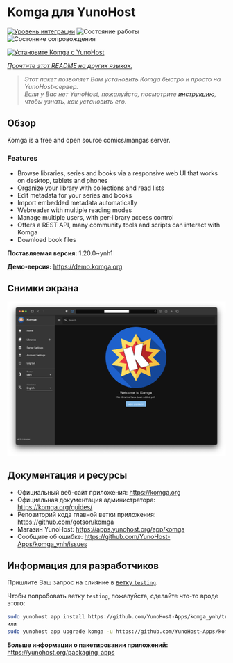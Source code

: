 <!--
Важно: этот README был автоматически сгенерирован <https://github.com/YunoHost/apps/tree/master/tools/readme_generator>
Он НЕ ДОЛЖЕН редактироваться вручную.
-->

# Komga для YunoHost

[![Уровень интеграции](https://apps.yunohost.org/badge/integration/komga)](https://ci-apps.yunohost.org/ci/apps/komga/)
![Состояние работы](https://apps.yunohost.org/badge/state/komga)
![Состояние сопровождения](https://apps.yunohost.org/badge/maintained/komga)

[![Установите Komga с YunoHost](https://install-app.yunohost.org/install-with-yunohost.svg)](https://install-app.yunohost.org/?app=komga)

*[Прочтите этот README на других языках.](./ALL_README.md)*

> *Этот пакет позволяет Вам установить Komga быстро и просто на YunoHost-сервер.*  
> *Если у Вас нет YunoHost, пожалуйста, посмотрите [инструкцию](https://yunohost.org/install), чтобы узнать, как установить его.*

## Обзор

Komga is a free and open source comics/mangas server.

### Features

- Browse libraries, series and books via a responsive web UI that works on desktop, tablets and phones
- Organize your library with collections and read lists
- Edit metadata for your series and books
- Import embedded metadata automatically
- Webreader with multiple reading modes
- Manage multiple users, with per-library access control
- Offers a REST API, many community tools and scripts can interact with Komga
- Download book files


**Поставляемая версия:** 1.20.0~ynh1

**Демо-версия:** <https://demo.komga.org>

## Снимки экрана

![Снимок экрана Komga](./doc/screenshots/home.png)

## Документация и ресурсы

- Официальный веб-сайт приложения: <https://komga.org>
- Официальная документация администратора: <https://komga.org/guides/>
- Репозиторий кода главной ветки приложения: <https://github.com/gotson/komga>
- Магазин YunoHost: <https://apps.yunohost.org/app/komga>
- Сообщите об ошибке: <https://github.com/YunoHost-Apps/komga_ynh/issues>

## Информация для разработчиков

Пришлите Ваш запрос на слияние в [ветку `testing`](https://github.com/YunoHost-Apps/komga_ynh/tree/testing).

Чтобы попробовать ветку `testing`, пожалуйста, сделайте что-то вроде этого:

```bash
sudo yunohost app install https://github.com/YunoHost-Apps/komga_ynh/tree/testing --debug
или
sudo yunohost app upgrade komga -u https://github.com/YunoHost-Apps/komga_ynh/tree/testing --debug
```

**Больше информации о пакетировании приложений:** <https://yunohost.org/packaging_apps>
